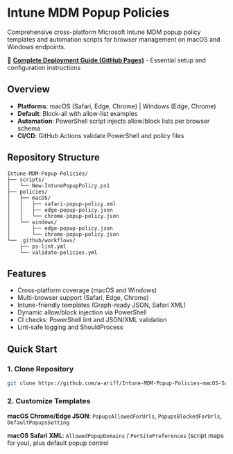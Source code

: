 # Intune MDM Popup Policies

Comprehensive cross-platform Microsoft Intune MDM popup policy templates and automation scripts for browser management on macOS and Windows endpoints.

📄 **[Complete Deployment Guide (GitHub Pages)](/popup-policy-guide)** - Essential setup and configuration instructions

## Overview

- **Platforms**: macOS (Safari, Edge, Chrome) | Windows (Edge, Chrome)
- **Default**: Block-all with allow-list examples
- **Automation**: PowerShell script injects allow/block lists per browser schema
- **CI/CD**: GitHub Actions validate PowerShell and policy files

## Repository Structure

```
Intune-MDM-Popup-Policies/
├── scripts/
│   └── New-IntunePopupPolicy.ps1
├── policies/
│   ├── macOS/
│   │   ├── safari-popup-policy.xml
│   │   ├── edge-popup-policy.json
│   │   └── chrome-popup-policy.json
│   └── windows/
│       ├── edge-popup-policy.json
│       └── chrome-popup-policy.json
└── .github/workflows/
    ├── ps-lint.yml
    └── validate-policies.yml
```

## Features

- Cross-platform coverage (macOS and Windows)
- Multi-browser support (Safari, Edge, Chrome)
- Intune-friendly templates (Graph-ready JSON, Safari XML)
- Dynamic allow/block injection via PowerShell
- CI checks: PowerShell lint and JSON/XML validation
- Lint-safe logging and ShouldProcess

## Quick Start

### 1. Clone Repository

```bash
git clone https://github.com/a-ariff/Intune-MDM-Popup-Policies-macOS-Safari-Edge-Chrome-and-Windows-Edge-Chrome-.git
```

### 2. Customize Templates

**macOS Chrome/Edge JSON**: `PopupsAllowedForUrls`, `PopupsBlockedForUrls`, `DefaultPopupsSetting`

**macOS Safari XML**: `AllowedPopupDomains` / `PerSitePreferences` (script maps for you), plus default popup control
